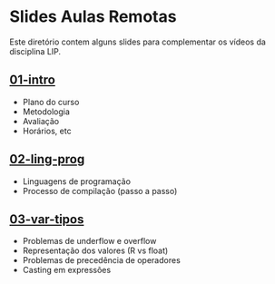 # Slides Aulas Remotas

Este diretório contem alguns slides para complementar os vídeos da disciplina LIP.

 
## [01-intro](./01-intro)

 - Plano do curso
 - Metodologia 
 - Avaliação
 - Horários, etc
 
## [02-ling-prog](./02-ling-prog)

 - Linguagens de programação
 - Processo de compilação (passo a passo)

## [03-var-tipos](03-var-tipos)

 - Problemas de underflow e overflow 
 - Representação dos valores (R vs float)
 - Problemas de precedência de operadores
 - Casting em expressões 
